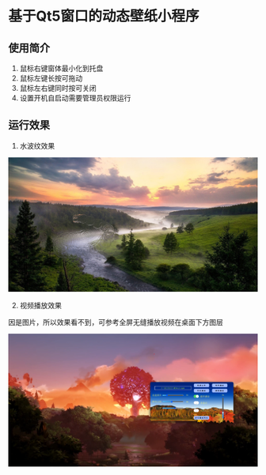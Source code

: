 # 基于Qt5窗口的动态壁纸小程序

## 使用简介

1. 鼠标右键窗体最小化到托盘
2. 鼠标左键长按可拖动
3. 鼠标左右键同时按可关闭
4. 设置开机自启动需要管理员权限运行

## 运行效果

1. 水波纹效果

![img.png](doc/wave.png)

2. 视频播放效果

  因是图片，所以效果看不到，可参考全屏无缝播放视频在桌面下方图层 

![img.png](doc/video.png)
